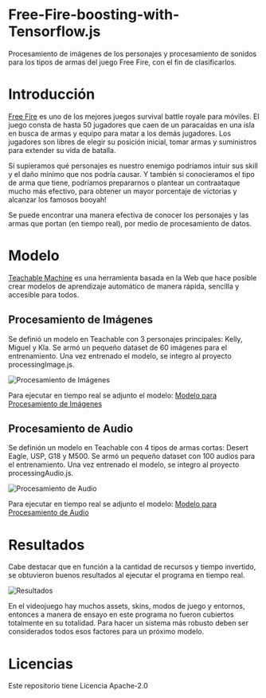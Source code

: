 # Free-Fire-boosting-with-Tensorflow.js
Procesamiento de imágenes de los personajes y procesamiento de sonidos para los tipos de armas del juego Free Fire, con el fin de clasificarlos. 

# Introducción

[Free Fire](https://ffsoporte.garena.com/hc/es-419) es uno de los mejores juegos survival battle royale para móviles.
El juego consta de hasta 50 jugadores que caen de un paracaídas en una isla en busca de armas y equipo para matar a los demás jugadores. Los jugadores son libres de elegir su posición inicial, tomar armas y suministros para extender su vida de batalla. 

Sí supieramos qué personajes es nuestro enemigo podríamos intuir sus skill y el daño mínimo que nos podría causar. Y también si conocieramos el tipo de arma que tiene, podríamos prepararnos o plantear un contraataque mucho más efectivo, para obtener un mayor porcentaje de victorias y alcanzar los famosos booyah!

Se puede encontrar una manera efectiva de conocer los personajes y las armas que portan (en tiempo real), por medio de procesamiento de datos.

# Modelo

[Teachable Machine](https://teachablemachine.withgoogle.com/) es una herramienta basada en la Web que hace posible crear modelos de aprendizaje automático de manera rápida, sencilla y accesible para todos.

## Procesamiento de Imágenes

Se definió un modelo en Teachable con 3 personajes principales: Kelly, Miguel y Kla. Se armó un pequeño dataset de 60 imágenes para el entrenamiento. Una vez entrenado el modelo, se integro al proyecto processingImage.js.

![Procesamiento de Imágenes](https://github.com/cabustillo13/Free-Fire-boosting-with-Tensorflow.js/blob/main/ModeloAssets/Resultados/resultados0.png)

Para ejecutar en tiempo real se adjunto el modelo: [Modelo para Procesamiento de Imágenes](https://teachablemachine.withgoogle.com/models/o40lbRfVd/)

## Procesamiento de Audio

Se definión un modelo en Teachable con 4 tipos de armas cortas: Desert Eagle, USP, G18 y M500. Se armó un pequeño dataset con 100 audios para el entrenamiento. Una vez entrenado el modelo, se integro al proyecto processingAudio.js.

![Procesamiento de Audio](https://github.com/cabustillo13/Free-Fire-boosting-with-Tensorflow.js/blob/main/ModeloAssets/Resultados/resultados2.png)

Para ejecutar en tiempo real se adjunto el modelo: [Modelo para Procesamiento de Audio](https://teachablemachine.withgoogle.com/models/_gYqCit1X/)

# Resultados

Cabe destacar que en función a la cantidad de recursos y tiempo invertido, se obtuvieron buenos resultados al ejecutar el programa en tiempo real.

![Resultados](https://github.com/cabustillo13/Free-Fire-boosting-with-Tensorflow.js/blob/main/ModeloAssets/Resultados/resultados.png)

En el videojuego hay muchos assets, skins, modos de juego y entornos, entonces a manera de ensayo en este programa no fueron cubiertos totalmente en su totalidad. Para hacer un sistema más robusto deben ser considerados todos esos factores para un próximo modelo.

# Licencias

Este repositorio tiene Licencia Apache-2.0

